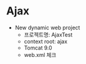 # Ajax
- New dynamic web project
  - 프로젝트명: AjaxTest
  - context root: ajax
  - Tomcat 9.0
  - web.xml 체크